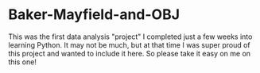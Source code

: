 # Baker-Mayfield-and-OBJ
This was the first data analysis "project" I completed just a few weeks into learning Python. It may not be much, but at that time I was super proud of this project and wanted to include it here. So please take it easy on me on this one!
